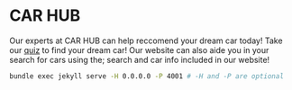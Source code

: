 # CAR HUB


Our experts at CAR HUB can help reccomend your dream car today! Take our [quiz]() to find your dream car! Our website can also aide you in your search for cars using the; search and car info included in our website!




```bash
bundle exec jekyll serve -H 0.0.0.0 -P 4001 # -H and -P are optional
```

